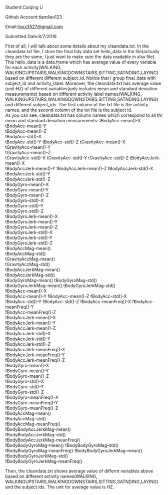 Student:Cuiqing Li

Github Account:tiandiao123

Email:lixxx3527@gmail.com

Submitted Date:8/7/2016

First of all, I will talk about some details about my cleandata.txt. In the cleandata.txt file, I store the final tidy data set hello_data in the file(actually they are the same, I just want to make sure the data readable in xlsx file). This hello_data is a data.frame which has average value of every variable for each activity(WALKING, WALKINGUPSTAIRS,WALKINGDOWNSTAIRS,SITTING,SATNDING,LAYING) based on different different subject_id. Notice that I group final_data with subject_id and activity_label. 
Moreover, the cleandata.txt has average value (unit:HZ) of different variables(only includes mean and standard deviation measurements)  based on different activity label names(WALKING, WALKINGUPSTAIRS,WALKINGDOWNSTAIRS,SITTING,SATNDING,LAYING) and different subject_ids. The first column of the txt file is the activity names, and the second column of the txt file is the subject id.  
As you can see, cleandata.txt has column names which correspond to all thr mean and standard deviation measurements: 
tBodyAcc-mean()-X	
tBodyAcc-mean()-Y	
tBodyAcc-mean()-Z	
tBodyAcc-std()-X	
tBodyAcc-std()-Y
tBodyAcc-std()-Z
tGravityAcc-mean()-X	
tGravityAcc-mean()-Y	
tGravityAcc-mean()-Z	
tGravityAcc-std()-X	
tGravityAcc-std()-Y	
tGravityAcc-std()-Z	
tBodyAccJerk-mean()-X	
tBodyAccJerk-mean()-Y
tBodyAccJerk-mean()-Z
tBodyAccJerk-std()-X	
tBodyAccJerk-std()-Y	
tBodyAccJerk-std()-Z	
tBodyGyro-mean()-X	
tBodyGyro-mean()-Y	
tBodyGyro-mean()-Z	
tBodyGyro-std()-X	
tBodyGyro-std()-Y	
tBodyGyro-std()-Z	
tBodyGyroJerk-mean()-X	
tBodyGyroJerk-mean()-Y	
tBodyGyroJerk-mean()-Z	
tBodyGyroJerk-std()-X	
tBodyGyroJerk-std()-Y	
tBodyGyroJerk-std()-Z	
tBodyAccMag-mean()	
tBodyAccMag-std()	
tGravityAccMag-mean()	
tGravityAccMag-std()	
tBodyAccJerkMag-mean()	
tBodyAccJerkMag-std()	
tBodyGyroMag-mean()	
tBodyGyroMag-std()	
tBodyGyroJerkMag-mean()	
tBodyGyroJerkMag-std()	
fBodyAcc-mean()-X	
fBodyAcc-mean()-Y
fBodyAcc-mean()-Z
fBodyAcc-std()-X	
fBodyAcc-std()-Y
fBodyAcc-std()-Z
fBodyAcc-meanFreq()-X
fBodyAcc-meanFreq()-Y	
fBodyAcc-meanFreq()-Z	
fBodyAccJerk-mean()-X	
fBodyAccJerk-mean()-Y	
fBodyAccJerk-mean()-Z	
fBodyAccJerk-std()-X	
fBodyAccJerk-std()-Y	
fBodyAccJerk-std()-Z	 
fBodyAccJerk-meanFreq()-X	
fBodyAccJerk-meanFreq()-Y	
fBodyAccJerk-meanFreq()-Z	
fBodyGyro-mean()-X	
fBodyGyro-mean()-Y	
fBodyGyro-mean()-Z	
fBodyGyro-std()-X	
fBodyGyro-std()-Y	
fBodyGyro-std()-Z	
fBodyGyro-meanFreq()-X	
fBodyGyro-meanFreq()-Y	
fBodyGyro-meanFreq()-Z	
fBodyAccMag-mean()	
fBodyAccMag-std()	
fBodyAccMag-meanFreq()	
fBodyBodyAccJerkMag-mean()	
fBodyBodyAccJerkMag-std()	
fBodyBodyAccJerkMag-meanFreq()	
fBodyBodyGyroMag-mean()	
fBodyBodyGyroMag-std()	
fBodyBodyGyroMag-meanFreq()	
fBodyBodyGyroJerkMag-mean()	
fBodyBodyGyroJerkMag-std()	
fBodyBodyGyroJerkMag-meanFreq(). 

Then, the cleandata.txt shows average value of differnt variables above based on different activity names(WALKING, WALKINGUPSTAIRS,WALKINGDOWNSTAIRS,SITTING,SATNDING,LAYING) and the subject ids. The unit for average value is HZ. 